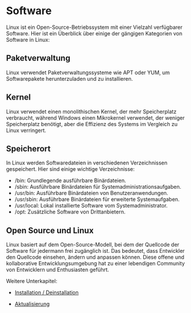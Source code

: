 # Software

Linux ist ein Open-Source-Betriebssystem mit einer Vielzahl verfügbarer Software. Hier ist ein Überblick über einige der gängigen Kategorien von Software in Linux:

## Paketverwaltung

Linux verwendet Paketverwaltungssysteme wie APT oder YUM, um Softwarepakete herunterzuladen und zu installieren.

## Kernel
Linux verwendet einen monolithischen Kernel, der mehr Speicherplatz verbraucht, während Windows einen Mikrokernel verwendet, der weniger Speicherplatz benötigt, aber die Effizienz des Systems im Vergleich zu Linux verringert.

## Speicherort

In Linux werden Softwaredateien in verschiedenen Verzeichnissen gespeichert. Hier sind einige wichtige Verzeichnisse:

- /bin: Grundlegende ausführbare Binärdateien.
- /sbin: Ausführbare Binärdateien für Systemadministrationsaufgaben.
- /usr/bin: Ausführbare Binärdateien von Benutzeranwendungen.
- /usr/sbin: Ausführbare Binärdateien für erweiterte Systemaufgaben.
- /usr/local: Lokal installierte Software vom Systemadministrator.
- /opt: Zusätzliche Software von Drittanbietern.

## Open Source und Linux

Linux basiert auf dem Open-Source-Modell, bei dem der Quellcode der Software für jedermann frei zugänglich ist. Das bedeutet, dass Entwickler den Quellcode einsehen, ändern und anpassen können. Diese offene und kollaborative Entwicklungsumgebung hat zu einer lebendigen Community von Entwicklern und Enthusiasten geführt.


Weitere Unterkapitel:

* [Installation / Deinstallation]()

* [Aktualisierung]()